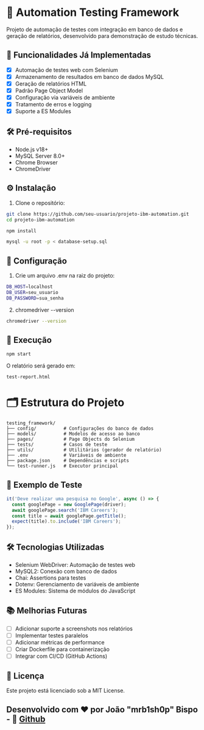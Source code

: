 # 🚀 Automation Testing Framework

Projeto de automação de testes com integração em banco de dados e geração de relatórios, desenvolvido para demonstração de estudo técnicas.

## 📌 Funcionalidades Já Implementadas

- [x] Automação de testes web com Selenium
- [x] Armazenamento de resultados em banco de dados MySQL
- [x] Geração de relatórios HTML
- [x] Padrão Page Object Model
- [x] Configuração via variáveis de ambiente
- [x] Tratamento de erros e logging
- [x] Suporte a ES Modules

## 🛠 Pré-requisitos

- Node.js v18+
- MySQL Server 8.0+
- Chrome Browser
- ChromeDriver

## ⚙️ Instalação

1. Clone o repositório:
```bash
git clone https://github.com/seu-usuario/projeto-ibm-automation.git
cd projeto-ibm-automation

npm install

mysql -u root -p < database-setup.sql
```

## 🔧 Configuração

1. Crie um arquivo .env na raiz do projeto:

```bash
DB_HOST=localhost
DB_USER=seu_usuario
DB_PASSWORD=sua_senha
```

2. chromedriver --version

```bash
chromedriver --version
```

## 🏃 Execução

```bash
npm start
```

O relatório será gerado em: 
```bash
test-report.html
```

# 🗂 Estrutura do Projeto

```
testing_framework/
├── config/          # Configurações do banco de dados
├── models/          # Modelos de acesso ao banco
├── pages/           # Page Objects do Selenium
├── tests/           # Casos de teste
├── utils/           # Utilitários (gerador de relatório)
├── .env             # Variáveis de ambiente
├── package.json     # Dependências e scripts
└── test-runner.js   # Executor principal
```

## 🧪 Exemplo de Teste
```js
it('Deve realizar uma pesquisa no Google', async () => {
  const googlePage = new GooglePage(driver);
  await googlePage.search('IBM Careers');
  const title = await googlePage.getTitle();
  expect(title).to.include('IBM Careers');
});
```

## 🛠 Tecnologias Utilizadas
- Selenium WebDriver: Automação de testes web
- MySQL2: Conexão com banco de dados
- Chai: Assertions para testes
- Dotenv: Gerenciamento de variáveis de ambiente
- ES Modules: Sistema de módulos do JavaScript

## 📚 Melhorias Futuras
- [ ] Adicionar suporte a screenshots nos relatórios
- [ ] Implementar testes paralelos
- [ ] Adicionar métricas de performance
- [ ] Criar Dockerfile para containerização
- [ ] Integrar com CI/CD (GitHub Actions)

## 📄 Licença
Este projeto está licenciado sob a MIT License.

## Desenvolvido com ❤️ por João "mrb1sh0p" Bispo - 🔗 [Github](https://github.com/mrb1sh0p)
